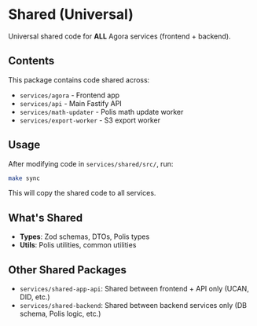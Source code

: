 # Shared (Universal)

Universal shared code for **ALL** Agora services (frontend + backend).

## Contents

This package contains code shared across:

- `services/agora` - Frontend app
- `services/api` - Main Fastify API
- `services/math-updater` - Polis math update worker
- `services/export-worker` - S3 export worker

## Usage

After modifying code in `services/shared/src/`, run:

```bash
make sync
```

This will copy the shared code to all services.

## What's Shared

- **Types**: Zod schemas, DTOs, Polis types
- **Utils**: Polis utilities, common utilities

## Other Shared Packages

- `services/shared-app-api`: Shared between frontend + API only (UCAN, DID, etc.)
- `services/shared-backend`: Shared between backend services only (DB schema, Polis logic, etc.)
